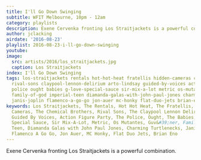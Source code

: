 ```yaml
---
title: I'll Go Down Swinging
subtitle: WFIT Melbourne, 10pm - 12am
category: playlists
description: Exene Cervenka fronting Los Straitjackets is a powerful combination.
author: jclacking
airdate: '2016-08-23'
playlist: 2016-08-23-i-ll-go-down-swinging
youtube: 
image:
  src: artists/2016/los_straitjackets.jpg
  caption: Los Straitjackets
index: I'll Go Down Swinging
tags: los-straitjackets rentals hot-hot-heat fratellis hidden-cameras chemical-brothers
  rival-sons claypool-lennon-delirium arto-lindsay guided-by-voices action-figure-party
  police ought babies g-love-special-sauce sir-mix-a-lot metric os-mutantes guv-ner
  family-of-god imperial-teen diamanda-galas-with-john-paul-jones charming-turtlenecks
  janis-joplin flamenco-a-go-go jon-auer mc-honky flat-duo-jets brian-eno
keywords: Los Straitjackets, The Rentals, Hot Hot Heat, The Fratellis, The Hidden
  Cameras, The Chemical Brothers, Rival Sons, The Claypool Lennon Delirium, Arto Lindsay,
  Guided By Voices, Action Figure Party, The Police, Ought, The Babies, G. Love &amp;
  Special Sauce, Sir Mix-A-Lot, Metric, Os Mutantes, Guv&#39;ner, Family Of God, Imperial
  Teen, Diamanda Galas with John Paul Jones, Charming Turtlenecks, Janis Joplin, The
  Flamenco A Go Go, Jon Auer, MC Honky, Flat Duo Jets, Brian Eno
---
```

Exene Cervenka fronting Los Straitjackets is a powerful combination.

